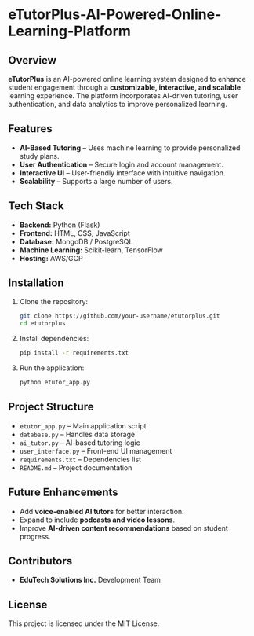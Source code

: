 # eTutorPlus-AI-Powered-Online-Learning-Platform

## Overview

**eTutorPlus** is an AI-powered online learning system designed to enhance student engagement through a **customizable, interactive, and scalable** learning experience. The platform incorporates AI-driven tutoring, user authentication, and data analytics to improve personalized learning.

## Features

- **AI-Based Tutoring** – Uses machine learning to provide personalized study plans.
- **User Authentication** – Secure login and account management.
- **Interactive UI** – User-friendly interface with intuitive navigation.
- **Scalability** – Supports a large number of users.

## Tech Stack

- **Backend:** Python (Flask)
- **Frontend:** HTML, CSS, JavaScript
- **Database:** MongoDB / PostgreSQL
- **Machine Learning:** Scikit-learn, TensorFlow
- **Hosting:** AWS/GCP

## Installation

1. Clone the repository:
   ```bash
   git clone https://github.com/your-username/etutorplus.git
   cd etutorplus
   ```
2. Install dependencies:
   ```bash
   pip install -r requirements.txt
   ```
3. Run the application:
   ```bash
   python etutor_app.py
   ```

## Project Structure

- `etutor_app.py` – Main application script
- `database.py` – Handles data storage
- `ai_tutor.py` – AI-based tutoring logic
- `user_interface.py` – Front-end UI management
- `requirements.txt` – Dependencies list
- `README.md` – Project documentation

## Future Enhancements

- Add **voice-enabled AI tutors** for better interaction.
- Expand to include **podcasts and video lessons**.
- Improve **AI-driven content recommendations** based on student progress.

## Contributors

- **EduTech Solutions Inc.** Development Team

## License

This project is licensed under the MIT License.

